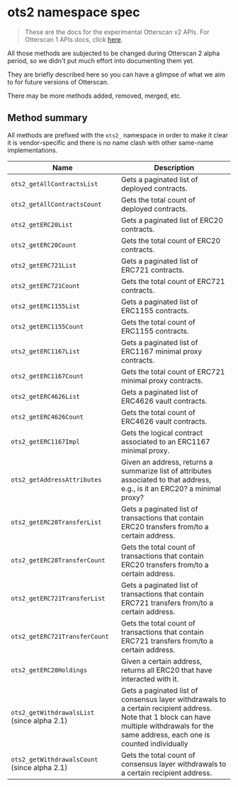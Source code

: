 # ots2 namespace spec

> These are the docs for the experimental Otterscan v2 APIs. For Otterscan 1 APIs docs, click [here](./ots-api.md).

All those methods are subjected to be changed during Otterscan 2 alpha period, so we didn't put much effort into documenting them yet.

They are briefly described here so you can have a glimpse of what we aim to for future versions of Otterscan.

There may be more methods added, removed, merged, etc.

## Method summary

All methods are prefixed with the `ots2_` namespace in order to make it clear it is vendor-specific and there is no name clash with other same-name implementations.

| Name              | Description      |
|-------------------|------------------|
| `ots2_getAllContractsList` | Gets a paginated list of deployed contracts. |
| `ots2_getAllContractsCount` | Gets the total count of deployed contracts.
| `ots2_getERC20List` | Gets a paginated list of ERC20 contracts. |
| `ots2_getERC20Count` | Gets the total count of ERC20 contracts. |
| `ots2_getERC721List` | Gets a paginated list of ERC721 contracts. |
| `ots2_getERC721Count` | Gets the total count of ERC721 contracts. |
| `ots2_getERC1155List` | Gets a paginated list of ERC1155 contracts. |
| `ots2_getERC1155Count` | Gets the total count of ERC1155 contracts. |
| `ots2_getERC1167List` | Gets a paginated list of ERC1167 minimal proxy contracts. |
| `ots2_getERC1167Count` | Gets the total count of ERC721 minimal proxy contracts. |
| `ots2_getERC4626List` | Gets a paginated list of ERC4626 vault contracts. |
| `ots2_getERC4626Count` | Gets the total count of ERC4626 vault contracts. |
| `ots2_getERC1167Impl` | Gets the logical contract associated to an ERC1167 minimal proxy. |
| `ots2_getAddressAttributes` | Given an address, returns a summarize list of attributes associated to that address, e.g., is it an ERC20? a minimal proxy? |
| `ots2_getERC20TransferList` | Gets a paginated list of transactions that contain ERC20 transfers from/to a certain address. |
| `ots2_getERC20TransferCount` | Gets the total count of transactions that contain ERC20 transfers from/to a certain address. |
| `ots2_getERC721TransferList` | Gets a paginated list of transactions that contain ERC721 transfers from/to a certain address. |
| `ots2_getERC721TransferCount` | Gets the total count of transactions that contain ERC721 transfers from/to a certain address. |
| `ots2_getERC20Holdings` | Given a certain address, returns all ERC20 that have interacted with it. |
| `ots2_getWithdrawalsList` (since alpha 2.1) | Gets a paginated list of consensus layer withdrawals to a certain recipient address. Note that 1 block can have multiple withdrawals for the same address, each one is counted individually |
| `ots2_getWithdrawalsCount` (since alpha 2.1) | Gets the total count of consensus layer withdrawals to a certain recipient address. |
